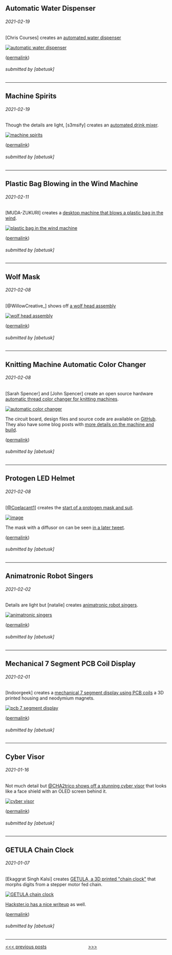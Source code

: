 Automatic Water Dispenser
----

###### 2021-02-19

\[Chris Courses\] creates an [automated water dispenser](https://www.youtube.com/watch?v=S3okv0jYZUc)

[![automatic water dispenser](img/2021-02-19-water-dispenser.gif)](https://www.youtube.com/watch?v=S3okv0jYZUc)


([permalink](https://web.archive.org/web/20210219151745/https://www.youtube.com/watch?v=S3okv0jYZUc))

###### submitted by \[abetusk\]




---


Machine Spirits
----

###### 2021-02-19

Though the details are light, \[s3msify\] creates an [automated drink mixer](https://youtu.be/c1HVvDC-dLs).

[![machine spirits](img/2021-02-19-machine-spirits.gif)](https://youtu.be/c1HVvDC-dLs)


([permalink](https://web.archive.org/web/20210219150042/https://www.youtube.com/watch?v=c1HVvDC-dLs))

###### submitted by \[abetusk\]




---


Plastic Bag Blowing in the Wind Machine
----

###### 2021-02-11

\[MUDA-ZUKURI\] creates a [desktop machine that blows a plastic bag in the wind](https://youtu.be/LakPN8aIe5Q).

[![plastic bag in the wind machine](img/2021-02-11_bagfan.gif)](https://youtu.be/LakPN8aIe5Q)

([permalink](https://web.archive.org/web/20210211110811if_/https://www.youtube.com/watch?v=LakPN8aIe5Q&feature=youtu.be))

###### submitted by \[abetusk\]




---


Wolf Mask
----

###### 2021-02-08

\[@WillowCreative_\] shows off [a wolf head assembly](https://twitter.com/WillowCreative_/status/1358489637749145601)

[![wolf head assembly](img/2021-02-08_wolf.gif)](https://twitter.com/WillowCreative_/status/1358489637749145601)

([permalink](https://web.archive.org/web/20210209043844/https://twitter.com/WillowCreative_/status/1358489637749145601))

###### submitted by \[abetusk\]




---


Knitting Machine Automatic Color Changer
----

###### 2021-02-08

\[Sarah Spencer\] and \[John Spencer\] create an open source hardware [automatic thread color changer for knitting machines](https://twitter.com/HeartOfPluto_/status/1358306901289697282).

[![automatic color changer](img/2021-02-08_heartofpluto.jpg)](https://twitter.com/HeartOfPluto_/status/1358306901289697282)

The circuit board, design files and source code are available on [GitHub](https://github.com/mage0r/AutoChanger).
They also have some blog posts with [more details on the machine and build](http://heartofpluto.co/2017/10/21/building-a-better-colour-changer-part-3-revising-the-design/#more-974).

([permalink](https://web.archive.org/web/20210207064947/https://twitter.com/HeartOfPluto_/status/1358306901289697282))

###### submitted by \[abetusk\]




---


Protogen LED Helmet
----

###### 2021-02-08

\[[@Coelacant1](https://twitter.com/Coelacant1)\] creates the [start of a protogen mask and suit](https://twitter.com/Coelacant1/status/1356490658190667776).

[![image](img/2021-02-08_coelacant1.gif)](https://twitter.com/Coelacant1/status/1356490658190667776)

The mask with a diffusor on can be seen [in a later tweet](https://twitter.com/tsiica/status/1358546371436048387).


([permalink](https://web.archive.org/web/20210208215711/https://twitter.com/Coelacant1/status/1356490658190667776))

###### submitted by \[abetusk\]




---


Animatronic Robot Singers
----

###### 2021-02-02

Details are light but \[natalie\] creates [animatronic robot singers](https://twitter.com/agirisan/status/1356122332641841153).

[![animatronic singers](img/2021-02-02_animatronic-singing.gif)](https://twitter.com/agirisan/status/1356122332641841153)


([permalink](https://web.archive.org/web/20210202191047/https://twitter.com/agirisan/status/1356122332641841153))

###### submitted by \[abetusk\]




---


Mechanical 7 Segment PCB Coil Display 
----

###### 2021-02-01

\[Indoorgeek\] creates a [mechanical 7 segment display using PCB coils](https://www.instructables.com/Mechanical-7-Segment-Display-V2/)
a 3D printed housing and neodymium magnets.

[![pcb 7 segment display](img/2021-02-01_pcbcoil-7seg.gif)](https://www.instructables.com/Mechanical-7-Segment-Display-V2/)

([permalink](https://web.archive.org/web/20210201193208/https://www.instructables.com/Mechanical-7-Segment-Display-V2/))

###### submitted by \[abetusk\]




---


Cyber Visor
----

###### 2021-01-16

Not much detail but [@CHA2trico shows off a stunning cyber visor](https://twitter.com/CHA2trico/status/1350486900205764608)
that looks like a face shield with an OLED screen behind it.

[![cyber visor](img/2021-01-16_cyber-mask.gif)](https://twitter.com/CHA2trico/status/1350486900205764608)


([permalink](https://web.archive.org/web/20210116184033/https://twitter.com/CHA2trico/status/1350486900205764608))

###### submitted by \[abetusk\]




---


GETULA Chain Clock
----

###### 2021-01-07

\[Ekaggrat Singh Kalsi\] creates [GETULA, a 3D printed "chain clock"](https://hackaday.io/project/176659-getula)
that morphs digits from a stepper motor fed chain.

[![GETULA chain clock](img/2021-01-07_getula.gif)](https://hackaday.io/project/176659-getula)

[Hackster.io has a nice writeup](https://www.hackster.io/news/getula-is-a-morphing-clock-that-tells-time-with-bent-chains-4926592d9c8c) as well.

([permalink](https://web.archive.org/web/20210107102827/https://hackaday.io/project/176659-getula))

###### submitted by \[abetusk\]




---





[<<< previous posts](5.html) &nbsp; &nbsp; &nbsp; &nbsp; &nbsp; &nbsp; &nbsp; &nbsp; &nbsp; &nbsp; &nbsp; &nbsp; &nbsp; &nbsp; &nbsp; &nbsp; [>>>](3.html)



